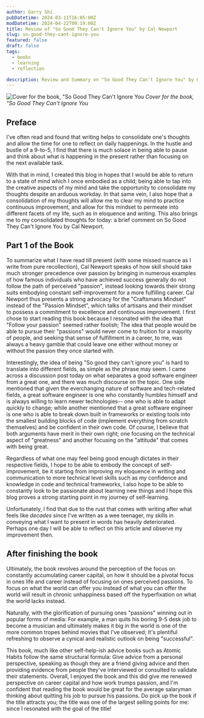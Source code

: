 ```yaml
---
author: Garry Shi
pubDatetime: 2024-03-11T16:05:00Z
modDatetime: 2024-04-22T09:19:00Z
title: Review of "So Good They Can't Ignore You" by Cal Newport
slug: so-good-they-cant-ignore-you
featured: false
draft: false
tags:
  - books
  - learning
  - reflection

description: Review and Summary on "So Good They Can't Ignore You" by Cal Newport
---
```


![Cover for the book, "So Good They Can't Ignore You](@assets/images/sogoodtheycantignoreyou.webp)
_Cover for the book, "So Good They Can't Ignore You_

## Preface

I've often read and found that writing helps to consolidate one's thoughts and allow the time for one to reflect on daily happenings. In the hustle and bustle of a 9-to-5, I find that there is much solace in being able to pause and think about what is happening in the present rather than focusing on the next available task.

With that in mind, I created this blog in hopes that I would be able to return to a state of mind which I once embodied as a child; being able to tap into the creative aspects of my mind and take the opportunity to consolidate my thoughts despite an arduous workday. In that same vein, I also hope that a consolidation of my thoughts will allow me to clear my mind to practice continuous improvement, and allow for this mindset to permeate into different facets of my life, such as in eloquence and writing. This also brings me to my consolidated thoughts for today: a brief comment on So Good They Can't Ignore You by Cal Newport.

## Part 1 of the Book

To summarize what I have read till present (with some missed nuance as I write from pure recollection), Cal Newport speaks of how skill should take much stronger precedence over passion by bringing in numerous examples of how famous individuals who have achieved success generally do not follow the path of perceived "passion", instead looking towards their strong suits embodying constant self-improvement for a more fulfilling career. Cal Newport thus presents a strong advocacy for the "Craftsmans Mindset" instead of the "Passion Mindset", which talks of artisans and their mindset to possess a commitment to excellence and continuous improvement. I first chose to start reading this book because I resonated with the idea that "Follow your passion" seemed rather foolish; The idea that people would be able to pursue their "passions" would never come to fruition for a majority of people, and seeking that sense of fulfillment in a career, to me, was always a heavy gamble that could leave one either without money or without the passion they once started with.

Interestingly, the idea of being "So good they can't ignore you" is hard to translate into different fields, as simple as the phrase may seem. I came across a discussion post today on what separates a good software engineer from a great one, and there was much discourse on the topic. One side mentioned that given the everchanging nature of software and tech-related fields, a great software engineer is one who constantly humbles himself and is always willing to learn newer technologies-- one who is able to adapt quickly to change; while another mentioned that a great software engineer is one who is able to break down built in frameworks or existing tools into the smallest building blocks of code (implement everything from scratch themselves) and be confident in their own code. Of course, I believe that both arguments have merit in their own right; one focusing on the technical aspect of "greatness" and another focusing on the "attitude" that comes with being great.

Regardless of what one may feel being good enough dictates in their respective fields, I hope to be able to embody the concept of self-improvement, be it starting from improving my eloquence in writing and communication to more technical level skills such as my confidence and knowledge in code and technical frameworks, I also hope to be able to constantly look to be passionate about learning new things and I hope this blog proves a strong starting point in my journey of self-learning.

Unfortunately, I find that due to the rust that comes with writing after what feels like _decades_ since I've written as a wee teenager, my skills in conveying what I want to present in words has heavily deteriorated. Perhaps one day I will be able to reflect on this article and observe my improvement then.

## After finishing the book

Ultimately, the book revolves around the perception of the focus on constantly accumulating career capital, on how it should be a pivotal focus in ones life and career instead of focusing on ones perceived passions. To focus on what the world can offer you instead of what you can offer the world will result in chronic unhappiness based off the hyperfixation on what the world lacks instead. 

Naturally, with the glorification of pursuing ones "passions" winning out in popular forms of media: For example, a man quits his boring 9-5 desk job to become a musician and ultimately makes it big in the world is one of the more common tropes behind movies that I've observed; It's plentiful refreshing to observe a cynical and realistic outlook on being "successful". 

This book, much like other self-help-ish advice books such as Atomic Habits follow the same structural formula: Give advice from a personal perspective, speaking as though they are a friend giving advice and then providing evidence from people they've interviewed or consulted to validate their statements. Overall, I enjoyed the book and this did give me renewed perspective on career capital and how work trumps passion, and I'm confident that reading the book would be great for the average salaryman thinking about quitting his job to pursue his passions. Do pick up the book if the title attracts you; the title was one of the largest selling points for me: since I resonated with the goal of the title!
